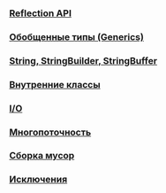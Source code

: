 
### <a href="reflection/readme.md">Reflection API</a>
### <a href="generics/readme.md">Обобщенные типы (Generics)</a>
### <a href="string/readme.md">String, StringBuilder, StringBuffer</a>
### <a href="classes/readme.md">Внутренние классы</a>
### <a href="io/readme.md">I/O</a>
### <a href="multithreading/readme.md">Многопоточность</a>
### <a href="garbage/readme.md">Сборка мусор</a>
### <a href="trycatch/readme.md">Исключения</a>